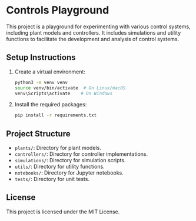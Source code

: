 # Controls Playground

This project is a playground for experimenting with various control systems, including plant models and controllers. It includes simulations and utility functions to facilitate the development and analysis of control systems.

## Setup Instructions

1. Create a virtual environment:
    ```bash
    python3 -m venv venv
    source venv/bin/activate  # On Linux/macOS
    venv\Scripts\activate    # On Windows
    ```

2. Install the required packages:
    ```bash
    pip install -r requirements.txt
    ```

## Project Structure

- `plants/`: Directory for plant models.
- `controllers/`: Directory for controller implementations.
- `simulations/`: Directory for simulation scripts.
- `utils/`: Directory for utility functions.
- `notebooks/`: Directory for Jupyter notebooks.
- `tests/`: Directory for unit tests.

## License

This project is licensed under the MIT License.

